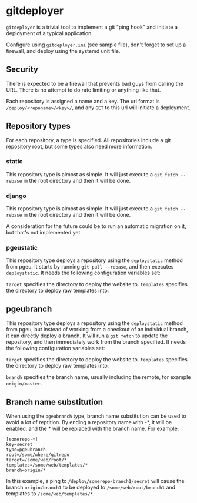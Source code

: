 gitdeployer
===========

`gitdeployer` is a trivial tool to implement a git "ping hook" and
initiate a deployment of a typical application.

Configure using `gitdeployer.ini` (see sample file), don't forget to
set up a firewall, and deploy using the systemd unit file.

Security
--------

There is expected to be a firewall that prevents bad guys from calling
the URL. There is no attempt to do rate limiting or anything like
that.

Each repository is assigned a name and a key. The url format is
`/deploy/<reponame>/<key>/`, and any `GET` to this url will initiate a
deployment.


Repository types
----------------

For each repository, a type is specified. All repositories include a
git repository root, but some types also need more information.

### static

This repository type is almost as simple. It will just execute a `git
fetch --rebase` in the root directory and then it will be done.

### django

This repository type is almost as simple. It will just execute a `git
fetch --rebase` in the root directory and then it will be done.

A consideration for the future could be to run an automatic migration
on it, but that's not implemented yet.

### pgeustatic

This repository type deploys a repository using the `deploystatic`
method from pgeu. It starts by running `git pull --rebase`, and then
executes `deploystatic`. It needs the following configuration
variables set:

`target` specifies the directory to deploy the website to.
`templates` specifies the directory to deploy raw templates into.

## pgeubranch

This repository type deploys a repository using the `deploystatic`
method from pgeu, but instead of working from a checkout of an
individual branch, it can directly deploy a branch. It will run a `git
fetch` to update the repository, and then immediately work from the
branch specified. It needs the following configuration
variables set:

`target` specifies the directory to deploy the website to.
`templates` specifies the directory to deploy raw templates into.

`branch` specifies the branch name, usually including the remote, for
example `origin/master`.


Branch name substitution
------------------------

When using the `pgeubranch` type, branch name substitution can be
used to avoid a lot of reptition. By ending a repository name with -*,
it will be enabled, and the * will be replaced with the branch name.
For example:

```
[somerepo-*]
key=secret
type=pgeubranch
root=/some/where/gitrepo
target=/some/web/root/*
templates=/some/web/templates/*
branch=origin/*
```

In this example, a ping to `/deploy/somerepo-branch1/secret` will
cause the branch `origin/branch1` to be deployed to
`/some/web/root/branch1` and templates to `/some/web/templates/*`.

